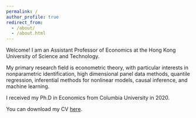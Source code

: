 ```yaml
---
permalink: /
author_profile: true
redirect_from: 
  - /about/
  - /about.html
---
```


Welcome! I am an Assistant Professor of Economics at the Hong Kong University of Science and Technology. 

My primary research field is econometric theory, with particular interests in nonparametric identification, high dimensional panel data methods, quantile regression, inferential methods for nonlinear models, causal inference, and machine learning.

I received my Ph.D in Economics from Columbia University in 2020. 

You can download my CV [here](/files/CV_JF.pdf).

